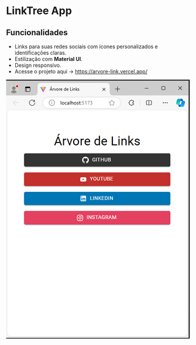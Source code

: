 # LinkTree App

## Funcionalidades
- Links para suas redes sociais com ícones personalizados e identificações claras.
- Estilização com **Material UI**.
- Design responsivo.
- Acesse o projeto aqui -> https://arvore-link.vercel.app/

<img src="https://github.com/AlanDiego-py/arvore_link/blob/master/tree.png">
